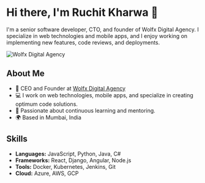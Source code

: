 # Hi there, I'm Ruchit Kharwa 👋

I'm a senior software developer, CTO, and founder of Wolfx Digital Agency. I specialize in web technologies and mobile apps, and I enjoy working on implementing new features, code reviews, and deployments.

![Wolfx Digital Agency](https://wolfx.io/static/cms/web-development/images/logo.webp)

## About Me

- 🚀 CEO and Founder at [Wolfx Digital Agency](https://www.wolfx.io)
- 💻 I work on web technologies, mobile apps, and specialize in creating optimum code solutions.
- 🧠 Passionate about continuous learning and mentoring.
- 🌍 Based in Mumbai, India

## Skills

- **Languages:** JavaScript, Python, Java, C#
- **Frameworks:** React, Django, Angular, Node.js
- **Tools:** Docker, Kubernetes, Jenkins, Git
- **Cloud:** Azure, AWS, GCP
